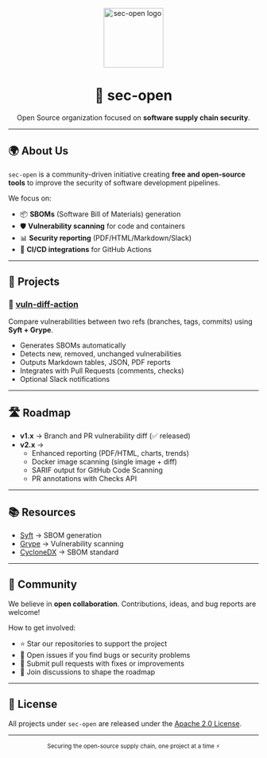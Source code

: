 <p align="center">
  <img src="https://avatars.githubusercontent.com/u/172953072?s=200&v=4" alt="sec-open logo" width="120"/>
</p>

<h1 align="center">🔐 sec-open</h1>
<p align="center">
  Open Source organization focused on <b>software supply chain security</b>.
</p>

---

## 🌍 About Us
`sec-open` is a community-driven initiative creating **free and open-source tools** to improve the security of software development pipelines.  

We focus on:
- 📦 **SBOMs** (Software Bill of Materials) generation  
- 🛡 **Vulnerability scanning** for code and containers  
- 📊 **Security reporting** (PDF/HTML/Markdown/Slack)  
- 🔗 **CI/CD integrations** for GitHub Actions  

---

## 🚀 Projects

### 🔎 [vuln-diff-action](https://github.com/sec-open/vuln-diff-action)
Compare vulnerabilities between two refs (branches, tags, commits) using **Syft + Grype**.  
- Generates SBOMs automatically  
- Detects new, removed, unchanged vulnerabilities  
- Outputs Markdown tables, JSON, PDF reports  
- Integrates with Pull Requests (comments, checks)  
- Optional Slack notifications  

---

## 🛣 Roadmap
- **v1.x** → Branch and PR vulnerability diff (✅ released)  
- **v2.x** →  
  - Enhanced reporting (PDF/HTML, charts, trends)  
  - Docker image scanning (single image + diff)  
  - SARIF output for GitHub Code Scanning  
  - PR annotations with Checks API  

---

## 📚 Resources
- [Syft](https://github.com/anchore/syft) → SBOM generation  
- [Grype](https://github.com/anchore/grype) → Vulnerability scanning  
- [CycloneDX](https://cyclonedx.org/) → SBOM standard  

---

## 👫 Community
We believe in **open collaboration**. Contributions, ideas, and bug reports are welcome!  

How to get involved:
- ⭐ Star our repositories to support the project  
- 🐛 Open issues if you find bugs or security problems  
- 🤝 Submit pull requests with fixes or improvements  
- 💬 Join discussions to shape the roadmap  

---

## 📄 License
All projects under `sec-open` are released under the [Apache 2.0 License](https://www.apache.org/licenses/LICENSE-2.0).  

---

<p align="center">
  <sub>Securing the open-source supply chain, one project at a time ⚡</sub>
</p>
